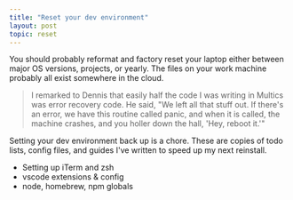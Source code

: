 ```yaml
---
title: "Reset your dev environment"
layout: post
topic: reset
---
```


You should probably reformat and factory reset your laptop either between major OS versions, projects, or yearly. The files on your work machine probably all exist somewhere in the cloud.

> I remarked to Dennis that easily half the code I was writing in Multics was error recovery code. He said, "We left all that stuff out. If there's an error, we have this routine called panic, and when it is called, the machine crashes, and you holler down the hall, 'Hey, reboot it.'"

Setting your dev environment back up is a chore. These are copies of todo lists, config files, and guides I've written to speed up my next reinstall.

- Setting up iTerm and zsh
- vscode extensions & config
- node, homebrew, npm globals

